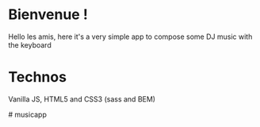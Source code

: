 <h1>Bienvenue !</h1>
<p>Hello les amis, here it's a very simple app to compose some DJ music with the keyboard</p>

<h1>Technos</h1>
<p>Vanilla JS, HTML5 and CSS3 (sass and BEM)</p>
# musicapp

